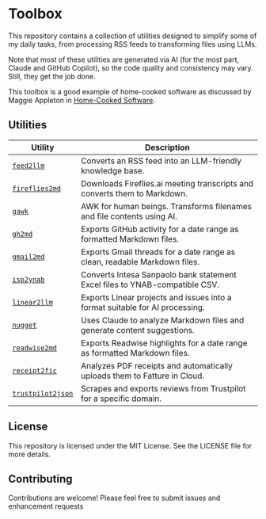 # Toolbox

This repository contains a collection of utilities designed to simplify some of my daily tasks, from processing RSS feeds to transforming files using LLMs.

Note that most of these utilities are generated via AI (for the most part, Claude and GitHub Copilot), so the code quality and consistency may vary. Still, they get the job done.

This toolbox is a good example of home-cooked software as discussed by Maggie Appleton in [Home-Cooked Software](https://maggieappleton.com/home-cooked-software).

## Utilities

| Utility                                                                              | Description                                                                  |
| ------------------------------------------------------------------------------------ | ---------------------------------------------------------------------------- |
| [`feed2llm`](https://github.com/aldesantis/toolbox/tree/main/feed2llm)               | Converts an RSS feed into an LLM-friendly knowledge base.                    |
| [`fireflies2md`](https://github.com/aldesantis/toolbox/tree/main/fireflies2md)       | Downloads Fireflies.ai meeting transcripts and converts them to Markdown.    |
| [`gawk`](https://github.com/aldesantis/toolbox/tree/main/gawk)                       | AWK for human beings. Transforms filenames and file contents using AI.       |
| [`gh2md`](https://github.com/aldesantis/toolbox/tree/main/gh2md)                     | Exports GitHub activity for a date range as formatted Markdown files.        |
| [`gmail2md`](https://github.com/aldesantis/toolbox/tree/main/gmail2md)               | Exports Gmail threads for a date range as clean, readable Markdown files.    |
| [`isp2ynab`](https://github.com/aldesantis/toolbox/tree/main/isp2ynab)               | Converts Intesa Sanpaolo bank statement Excel files to YNAB-compatible CSV.  |
| [`linear2llm`](https://github.com/aldesantis/toolbox/tree/main/linear2llm)           | Exports Linear projects and issues into a format suitable for AI processing. |
| [`nugget`](https://github.com/aldesantis/toolbox/tree/main/nugget)                   | Uses Claude to analyze Markdown files and generate content suggestions.      |
| [`readwise2md`](https://github.com/aldesantis/toolbox/tree/main/readwise2md)         | Exports Readwise highlights for a date range as formatted Markdown files.    |
| [`receipt2fic`](https://github.com/aldesantis/toolbox/tree/main/receipt2fic)         | Analyzes PDF receipts and automatically uploads them to Fatture in Cloud.    |
| [`trustpilot2json`](https://github.com/aldesantis/toolbox/tree/main/trustpilot2json) | Scrapes and exports reviews from Trustpilot for a specific domain.           |

## License

This repository is licensed under the MIT License. See the LICENSE file for more details.

## Contributing

Contributions are welcome! Please feel free to submit issues and enhancement requests
